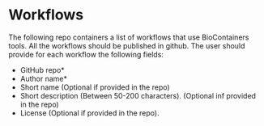 Workflows
========================

The following repo containers a list of workflows that use BioContainers tools. All the workflows should be published in github. 
The user should provide for each workflow the following fields: 

- GitHub repo* 
- Author name*
- Short name (Optional if provided in the repo)
- Short description (Between 50-200 characters). (Optional inf provided in the repo)
- License (Optional if provided in the repo). 


